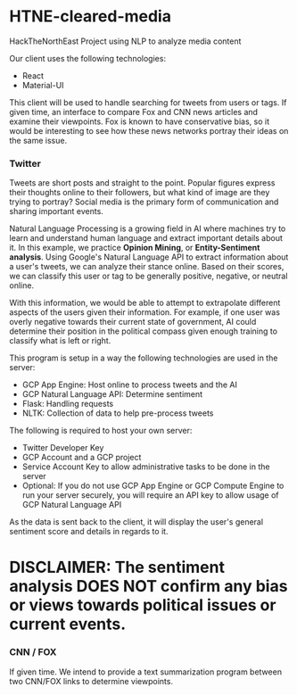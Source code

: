 # HTNE-cleared-media
HackTheNorthEast Project using NLP to analyze media content

Our client uses the following technologies:
- React
- Material-UI

This client will be used to handle searching for tweets from users or tags. If given time, an interface to compare Fox and CNN news articles and examine their viewpoints. Fox is known to have conservative bias, so it would be interesting to see how these news networks portray their ideas on the same issue.

### Twitter

Tweets are short posts and straight to the point. Popular figures express their thoughts online to their followers, but what kind of image are they trying to portray? Social media is the primary form of communication and sharing important events.

Natural Language Processing is a growing field in AI where machines try to learn and understand human language and extract important details about it. In this example, we practice **Opinion Mining**, or **Entity-Sentiment analysis**. Using Google's Natural Language API to extract information about a user's tweets, we can analyze their stance online. Based on their scores, we can classify this user or tag to be generally positive, negative, or neutral online.

With this information, we would be able to attempt to extrapolate different aspects of the users given their information. For example, if one user was overly negative towards their current state of government, AI could determine their position in the political compass given enough training to classify what is left or right.

This program is setup in a way the following technologies are used in the server:
- GCP App Engine: Host online to process tweets and the AI
- GCP Natural Language API: Determine sentiment
- Flask: Handling requests
- NLTK: Collection of data to help pre-process tweets

The following is required to host your own server:
- Twitter Developer Key
- GCP Account and a GCP project
- Service Account Key to allow administrative tasks to be done in the server
- Optional: If you do not use GCP App Engine or GCP Compute Engine to run your server securely, you will require an API key to allow usage of GCP Natural Language API

As the data is sent back to the client, it will display the user's general sentiment score and details in regards to it.

# DISCLAIMER: The sentiment analysis DOES NOT confirm any bias or views towards political issues or current events.

### CNN / FOX

If given time. We intend to provide a text summarization program between two CNN/FOX links to determine viewpoints.
